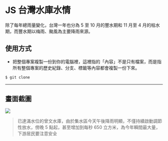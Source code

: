 # JS 台灣水庫水情

除了每年總雨量變化，台灣一年也分為 5 至 10 月的豐水期和 11 月至 4 月的枯水期，而豐水期以梅雨、颱風為主要降雨來源。

## 使用方式
- 把整個專案複製一份到你的電腦裡，這裡指的「內容」不是只有檔案，而是指所有整個專案的歷史紀錄、分支、標籤等內容都會複製一份下來。
```sh
$ git clone
```

----

## 畫面截圖
![](https://i.imgur.com/klGegvz.png)
> 已達滿水位的曾文水庫，由於集水區今天午後降雨明顯，不僅持續啟動調節性放水，傍晚 5 點起，甚至增加到每秒 650 立方米，為今年瞬間最大量，下游居民要注意安全
